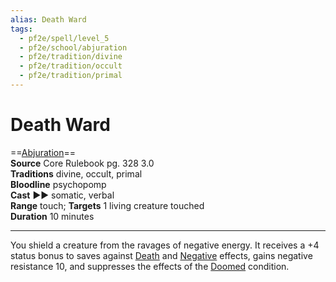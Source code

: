 ```yaml
---
alias: Death Ward
tags:
  - pf2e/spell/level_5
  - pf2e/school/abjuration
  - pf2e/tradition/divine
  - pf2e/tradition/occult
  - pf2e/tradition/primal
---
```


# Death Ward

==[Abjuration](../../../Traits/Abjuration.md)==  
__Source__ Core Rulebook pg. 328 3.0  
**Traditions** divine, occult, primal  
**Bloodline** psychopomp  
**Cast** ►► somatic, verbal  
**Range** touch; **Targets** 1 living creature touched  
**Duration** 10 minutes

---

You shield a creature from the ravages of negative energy. It receives a +4 status bonus to saves against [Death](../../../Traits/Death.md) and [Negative](../../../Traits/Negative.md) effects, gains negative resistance 10, and suppresses the effects of the [Doomed](../../../Conditions/Doomed.md) condition.
